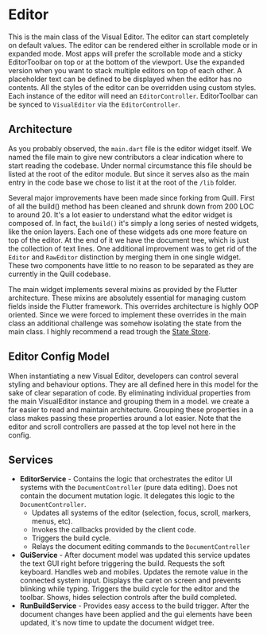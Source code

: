 # Editor 
This is the main class of the Visual Editor. The editor can start completely on default values. The editor can be rendered either in scrollable mode or in expanded mode. Most apps will prefer the scrollable mode and a sticky EditorToolbar on top or at the bottom of the viewport. Use the expanded version when you want to stack multiple editors on top of each other. A placeholder text can be defined to be displayed when the editor has no contents. All the styles of the editor can be overridden using custom styles. Each instance of the editor will need an `EditorController`. EditorToolbar can be synced to `VisualEditor` via the `EditorController`.


## Architecture
As you probably observed, the `main.dart` file is the editor widget itself. We named the file main to give new contributors a clear indication where to start reading the codebase. Under normal circumstance this file should be listed at the root of the editor module. But since it serves also as the main entry in the code base we chose to list it at the root of the `/lib` folder.

Several major improvements have been made since forking from Quill. First of all the build() method has been cleaned and shrunk down from 200 LOC to around 20. It's a lot easier to understand what the editor widget is composed of. In fact, the `build()` it's simply a long series of nested widgets, like the onion layers. Each one of these widgets ads one more feature on top of the editor. At the end of it we have the document tree, which is just the collection of text lines. One additional improvement was to get rid of the `Editor` and `RawEditor` distinction by merging them in one single widget. These two components have little to no reason to be separated as they are currently in the Quill codebase.

The main widget implements several mixins as provided by the Flutter architecture. These mixins are absolutely essential for managing custom fields inside the Flutter framework. This overrides architecture is highly OOP oriented. Since we were forced to implement these overrides in the main class an additional challenge was somehow isolating the state from the main class. I highly recommend a read trough the [State Store](https://github.com/visual-space/visual-editor/blob/develop/lib/shared/state-store.md). 


## Editor Config Model
When instantiating a new Visual Editor, developers can control several styling and behaviour options. They are all defined here in this model for the sake of clear separation of code. By eliminating individual properties from the main VisualEditor instance and grouping them in a model. we create a far easier to read and maintain architecture. Grouping these properties in a class makes passing these properties around a lot easier. Note that the editor and scroll controllers are passed at the top level not here in the config. 


## Services
- **EditorService** - Contains the logic that orchestrates the editor UI systems with the `DocumentController` (pure data editing). Does not contain the document mutation logic. It delegates this logic to the `DocumentController`.
  - Updates all systems of the editor (selection, focus, scroll, markers, menus, etc).
  - Invokes the callbacks provided by the client code.
  - Triggers the build cycle.
  - Relays the document editing commands to the `DocumentController`
- **GuiService** - After document model was updated this service updates the text GUI right before triggering the build. Requests the soft keyboard. Handles web and mobiles. Updates the remote value in the connected system input. Displays the caret on screen and prevents blinking while typing. Triggers the build cycle for the editor and the toolbar. Shows, hides selection controls after the build completed.
- **RunBuildService** - Provides easy access to the build trigger. After the document changes have been applied and the gui elements have been updated, it's now time to update the document widget tree.





